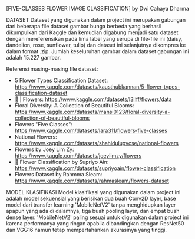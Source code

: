 [FIVE-CLASSES FLOWER IMAGE CLASSIFICATION]
by Dwi Cahaya Dharma

DATASET
Dataset yang digunakan dalam project ini merupakan gabungan dari beberapa file dataset gambar bunga berbeda yang berhasil dikumpulkan dari Kaggle dan kemudian digabung menjadi satu dataset dengan mereferensikan pada lima label yang serupa di file-file ini (daisy, dandelion, rose, sunflower, tulip) dan dataset ini selanjutnya dikompres ke dalam format .zip. Jumlah keseluruhan gambar dalam dataset gabungan ini adalah 15.227 gambar. 

Referensi masing-masing file dataset: 
- 5 Flower Types Classification Dataset: 
https://www.kaggle.com/datasets/kausthubkannan/5-flower-types-classification-dataset
- 🌸 | Flowers: 
https://www.kaggle.com/datasets/l3llff/flowers/data 
- Floral Diversity: A Collection of Beautiful Blooms:
https://www.kaggle.com/datasets/mansi0123/floral-diversity-a-collection-of-beautiful-blooms
- Flowers "Five Classes":
https://www.kaggle.com/datasets/lara311/flowers-five-classes
- National Flowers:
https://www.kaggle.com/datasets/shahidulugvcse/national-flowers
- Flowers by Joey Lim Zy:
https://www.kaggle.com/datasets/joeylimzy/flowers
- 🌸 Flower Classification by Supriyo Ain: 
https://www.kaggle.com/datasets/supriyoain/flower-classification
- Flowers Dataset by Rahmma Sleam:
https://www.kaggle.com/datasets/rahmasleam/flowers-dataset 

MODEL KLASIFIKASI
Model klasifikasi yang digunakan dalam project ini adalah model sekuensial yang berisikan dua buah Conv2D layer, base model dari transfer learning 'MobileNetV2' tanpa menghidupkan layer apapun yang ada di dalamnya, tiga buah pooling layer, dan empat buah dense layer. 'MobileNetV2' paling sesuai untuk digunakan dalam project ini karena performanya yang ringan apabila dibandingkan dengan ResNet50 dan VGG16 namun tetap mempertahankan akurasinya yang tinggi. 



